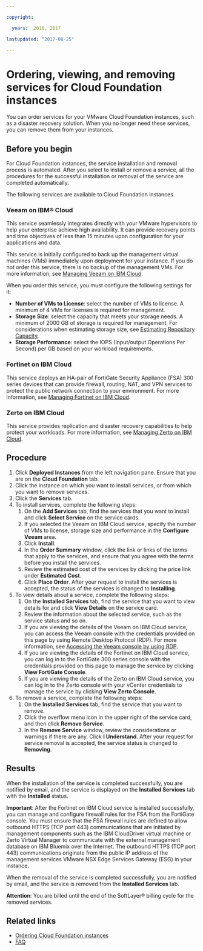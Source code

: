 ```yaml
---

copyright:

  years:  2016, 2017

lastupdated: "2017-08-25"

---
```


# Ordering, viewing, and removing services for Cloud Foundation instances

You can order services for your VMware Cloud Foundation instances, such as a disaster recovery solution. When you no longer need these services, you can remove them from your instances.

## Before you begin

For Cloud Foundation instances, the service installation and removal process is automated. After you select to install or remove a service, all the procedures for the successful installation or removal of the service are completed automatically.

The following services are available to Cloud Foundation instances.

### Veeam on IBM® Cloud

This service seamlessly integrates directly with your VMware hypervisors to help your enterprise achieve high availability. It can provide recovery points and time objectives of less than 15 minutes upon configuration for your applications and data.

This service is initially configured to back up the management virtual machines (VMs) immediately upon deployment for your instance. If you do not order this service, there is no backup of the management VMs. For more information, see [Managing Veeam on IBM Cloud](../vmonic/managingveeam.html).

When you order this service, you must configure the following settings for it:
* **Number of VMs to License**: select the number of VMs to license. A minimum of 4 VMs for licenses is required for management.
* **Storage Size**: select the capacity that meets your storage needs. A minimum of 2000 GB of storage is required for management. For considerations when estimating storage size, see [Estimating Repository Capacity](https://bp.veeam.expert/resource_planning/repository_planning_sizing.html).
* **Storage Performance**: select the IOPS (Input/output Operations Per Second) per GB based on your workload requirements.

### Fortinet on IBM Cloud

This service deploys an HA-pair of FortiGate Security Appliance (FSA) 300 series devices that can provide firewall, routing, NAT, and VPN services to protect the public network connection to your environment. For more information, see [Managing Fortinet on IBM Cloud](../vmonic/managingfsa.html).

### Zerto on IBM Cloud

This service provides replication and disaster recovery capabilities to help protect your workloads. For more information, see [Managing Zerto on IBM Cloud](../vmonic/managingzertodr.html).

## Procedure

1. Click **Deployed Instances** from the left navigation pane. Ensure that you are on the **Cloud Foundation** tab.
2. Click the instance on which you want to install services, or from which you want to remove services.
3. Click the **Services** tab.
4. To install services, complete the following steps:
   1. On the **Add Services** tab, find the services that you want to install and click **Select Service** on the service cards.
   2. If you selected the Veeam on IBM Cloud service, specify the number of VMs to license, storage size and performance in the **Configure Veeam** area.
   3. Click **Install**.
   4. In the **Order Summary** window, click the link or links of the terms that apply to the services, and ensure that you agree with the terms before you install the services.
   5. Review the estimated cost of the services by clicking the price link under **Estimated Cost**.
   6. Click **Place Order**. After your request to install the services is accepted, the status of the services is changed to **Installing**.
5. To view details about a service, complete the following steps:
   1. On the **Installed Services** tab, find the service that you want to view details for and click **View Details** on the service card.
   2. Review the information about the selected service, such as the service status and so on.
   3. If you are viewing the details of the Veeam on IBM Cloud service, you can access the Veeam console with the credentials provided on this page by using Remote Desktop Protocol (RDP). For more information, see [Accessing the Veeam console by using RDP](../vmonic/managingveeam.html#accessing-the-veeam-console-by-using-rdp).
   4. If you are viewing the details of the Fortinet on IBM Cloud service, you can log in to the FortiGate 300 series console with the credentials provided on this page to manage the service by clicking **View FortiGate Console**.
   5. If you are viewing the details of the Zerto on IBM Cloud service, you can log in to the Zerto console with your vCenter credentials to manage the service by clicking **View Zerto Console**.
6. To remove a service, complete the following steps:
   1. On the **Installed Services** tab, find the service that you want to remove.
   2. Click the overflow menu icon in the upper right of the service card, and then click **Remove Service**.
   3. In the **Remove Service** window, review the considerations or warnings if there are any. Click **I Understand**. After your request for service removal is accepted, the service status is changed to **Removing**.

## Results

When the installation of the service is completed successfully, you are notified by email, and the service is displayed on the **Installed Services** tab with the **Installed** status.

**Important**: After the Fortinet on IBM Cloud service is installed successfully, you can manage and configure firewall
rules for the FSA from the FortiGate console. You must ensure that the FSA firewall rules are defined to allow outbound HTTPS (TCP port 443) communications that are initiated by management components such as the IBM CloudDriver virtual machine or Zerto Virtual Manager to
communicate with the external management database on IBM Bluemix over the Internet. The outbound HTTPS (TCP port 443) communications originate from the public IP address of the management services VMware NSX Edge Services Gateway (ESG) in your instance.

When the removal of the service is completed successfully, you are notified by email, and the service is removed from the **Installed Services** tab.

**Attention**: You are billed until the end of the SoftLayer® billing cycle for the removed services.

## Related links

* [Ordering Cloud Foundation instances](sd_orderinginstance.html)
* [FAQ](../vmonic/faq.html)
